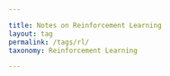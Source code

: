 ```yaml
---

title: Notes on Reinforcement Learning
layout: tag
permalink: /tags/rl/
taxonomy: Reinforcement Learning

---
```

